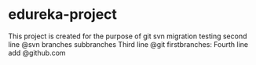 # edureka-project
This project is created for the purpose of git svn migration testing
second line @svn branches subbranches
Third line @git firstbranches:
Fourth line add @github.com
